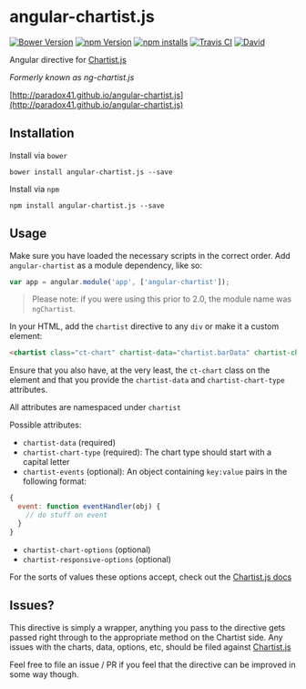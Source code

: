 # angular-chartist.js

[![Bower Version](https://img.shields.io/bower/v/ng-chartistjs.svg?style=flat)](https://github.com/paradox41/angular-chartist.js)
[![npm Version](https://img.shields.io/npm/v/angular-chartist.js.svg?style=flat)](https://github.com/paradox41/angular-chartist.js)
[![npm installs](https://img.shields.io/npm/dm/angular-chartist.js.svg?style=flat)](https://github.com/paradox41/angular-chartist.js)
[![Travis CI](https://api.travis-ci.org/paradox41/angular-chartist.js.svg)](https://travis-ci.org/paradox41/angular-chartist.js)
[![David](https://david-dm.org/paradox41/angular-chartist.js.svg)](https://github.com/paradox41/angular-chartist.js)

Angular directive for [Chartist.js](http://gionkunz.github.io/chartist-js/)

*Formerly known as ng-chartist.js*

[http://paradox41.github.io/angular-chartist.js](http://paradox41.github.io/angular-chartist.js)

## Installation

Install via `bower`

```
bower install angular-chartist.js --save
```

Install via `npm`

```
npm install angular-chartist.js --save
```

## Usage

Make sure you have loaded the necessary scripts in the correct order.
Add `angular-chartist` as a module dependency, like so:

```js
var app = angular.module('app', ['angular-chartist']);
```

> Please note: if you were using this prior to 2.0, the module name was `ngChartist`.

In your HTML, add the `chartist` directive to any `div` or make it a custom element:

```html
<chartist class="ct-chart" chartist-data="chartist.barData" chartist-chart-type="Bar"></chartist>
```

Ensure that you also have, at the very least, the `ct-chart` class on the element and that you provide
the `chartist-data` and `chartist-chart-type` attributes.

All attributes are namespaced under `chartist`

Possible attributes:

- `chartist-data` (required)
- `chartist-chart-type` (required): The chart type should start with a capital letter
- `chartist-events` (optional): An object containing `key:value` pairs in the following format:
```js
{
  event: function eventHandler(obj) {
    // do stuff on event
  }
}
```
- `chartist-chart-options` (optional)
- `chartist-responsive-options` (optional)


For the sorts of values these options accept, check out the [Chartist.js docs](http://gionkunz.github.io/chartist-js/api-documentation.html)

## Issues?

This directive is simply a wrapper, anything you pass to the directive gets passed right through to the appropriate method
on the Chartist side. Any issues with the charts, data, options, etc, should be filed against [Chartist.js](https://github.com/gionkunz/chartist-js)

Feel free to file an issue / PR if you feel that the directive can be improved in some way though.
